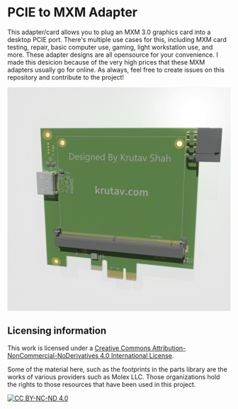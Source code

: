 # PCIE to MXM Adapter
This adapter/card allows you to plug an MXM 3.0 graphics card into a desktop PCIE port.
There's multiple use cases for this, including MXM card testing, repair, basic computer use, gaming, light workstation use, and more.
These adapter designs are all opensource for your convenience. I made this desicion because of the very high prices that these MXM adapters usually go for online.
As always, feel free to create issues on this repository and contribute to the project!

![Picture of the PCIE x1 to MXM Adapter.](/PCIE%20x1%20to%20MXM%203.1%20Riser%20Basic%20%5BAltium%5D/Images/MXMx1Render.png)

## Licensing information
This work is licensed under a
[Creative Commons Attribution-NonCommercial-NoDerivatives 4.0 International License][cc-by-nc-nd].

Some of the material here, such as the footprints in the parts library are the works of various providers such as Molex LLC. Those organizations hold the rights to those resources that have been used in this project.

[![CC BY-NC-ND 4.0][cc-by-nc-nd-image]][cc-by-nc-nd]

[cc-by-nc-nd]: http://creativecommons.org/licenses/by-nc-nd/4.0/
[cc-by-nc-nd-image]: https://licensebuttons.net/l/by-nc-nd/4.0/88x31.png

